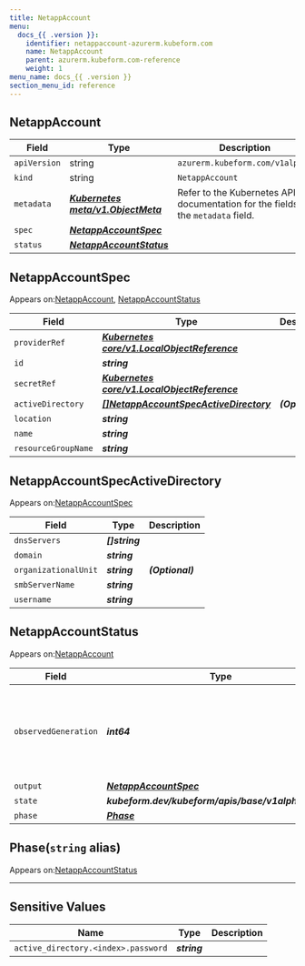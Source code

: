 ```yaml
---
title: NetappAccount
menu:
  docs_{{ .version }}:
    identifier: netappaccount-azurerm.kubeform.com
    name: NetappAccount
    parent: azurerm.kubeform.com-reference
    weight: 1
menu_name: docs_{{ .version }}
section_menu_id: reference
---
```


## NetappAccount
| Field | Type | Description |
| ------ | ----- | ----------- |
| `apiVersion` | string | `azurerm.kubeform.com/v1alpha1` |
|    `kind` | string | `NetappAccount` |
| `metadata` | ***[Kubernetes meta/v1.ObjectMeta](https://v1-18.docs.kubernetes.io/docs/reference/generated/kubernetes-api/v1.18/#objectmeta-v1-meta)***|Refer to the Kubernetes API documentation for the fields of the `metadata` field.|
| `spec` | ***[NetappAccountSpec](#netappaccountspec)***||
| `status` | ***[NetappAccountStatus](#netappaccountstatus)***||
## NetappAccountSpec

Appears on:[NetappAccount](#netappaccount), [NetappAccountStatus](#netappaccountstatus)

| Field | Type | Description |
| ------ | ----- | ----------- |
| `providerRef` | ***[Kubernetes core/v1.LocalObjectReference](https://v1-18.docs.kubernetes.io/docs/reference/generated/kubernetes-api/v1.18/#localobjectreference-v1-core)***||
| `id` | ***string***||
| `secretRef` | ***[Kubernetes core/v1.LocalObjectReference](https://v1-18.docs.kubernetes.io/docs/reference/generated/kubernetes-api/v1.18/#localobjectreference-v1-core)***||
| `activeDirectory` | ***[[]NetappAccountSpecActiveDirectory](#netappaccountspecactivedirectory)***| ***(Optional)*** |
| `location` | ***string***||
| `name` | ***string***||
| `resourceGroupName` | ***string***||
## NetappAccountSpecActiveDirectory

Appears on:[NetappAccountSpec](#netappaccountspec)

| Field | Type | Description |
| ------ | ----- | ----------- |
| `dnsServers` | ***[]string***||
| `domain` | ***string***||
| `organizationalUnit` | ***string***| ***(Optional)*** |
| `smbServerName` | ***string***||
| `username` | ***string***||
## NetappAccountStatus

Appears on:[NetappAccount](#netappaccount)

| Field | Type | Description |
| ------ | ----- | ----------- |
| `observedGeneration` | ***int64***| ***(Optional)*** Resource generation, which is updated on mutation by the API Server.|
| `output` | ***[NetappAccountSpec](#netappaccountspec)***| ***(Optional)*** |
| `state` | ***kubeform.dev/kubeform/apis/base/v1alpha1.State***| ***(Optional)*** |
| `phase` | ***[Phase](#phase)***| ***(Optional)*** |
## Phase(`string` alias)

Appears on:[NetappAccountStatus](#netappaccountstatus)

---
## Sensitive Values
| Name | Type | Description |
|------|------|-------------|
| `active_directory.<index>.password` | ***string*** ||

